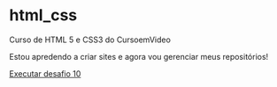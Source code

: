 # html_css
 Curso de HTML 5 e CSS3 do CursoemVideo

Estou apredendo a criar sites e agora vou gerenciar meus repositórios!

<a href="https://joaovitornishimoto.github.io/html_css/desafios/desafio010/android.html">Executar desafio 10</a>